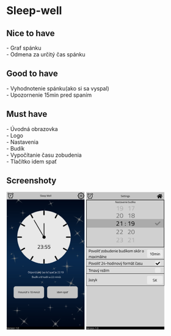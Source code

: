 <h1>Sleep-well</h1>





<h2>Nice to have</h2>
- Graf spánku<br>
- Odmena za určitý čas spánku
<h2>Good to have</h2>
- Vyhodnotenie spánku(ako si sa vyspal)<br>
- Upozornenie 15min pred spaním
<h2>Must have</h2>
- Úvodná obrazovka<br>
- Logo<br>
- Nastavenia<br>
- Budík<br>
- Vypočítanie času zobudenia<br>
- Tlačítko idem spať
<h2>Screenshoty</h2>
<div class="align-center">
<img src="https://github.com/Ondrejmuran4691/Sleep-well/blob/main/Capture.PNG" alt="obrazok" width="205" height="360">
<img src="https://github.com/Ondrejmuran4691/Sleep-well/blob/main/Capturesss.PNG" alt="obrazok" width="205" height="360">
</div>
